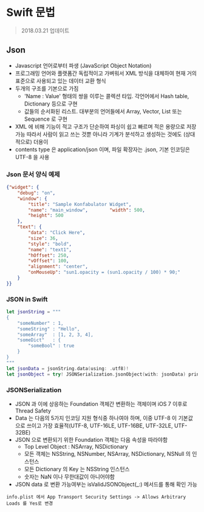 # Swift 문법
> 2018.03.21 업데이트   

## Json
* Javascript 언어로부터 파생 (JavaScript Object Notation)   
* 프로그래밍 언어와 플랫폼간 독립적이고 가벼워서 XML 방식을 대체하여 현재 거의 표준으로 사용되고 있는 데이터 교환 형식   
* 두개의 구조를 기본으로 가짐    
    - 'Name : Value' 형태의 쌍을 이루는 콜렉션 타입. 각언어에서 Hash table, Dictionary 등으로 구현   
    - 값들의 순서화된 리스트. 대부분의 언어들에서 Array, Vector, List 또는 Sequence 로 구현   
* XML 에 비해 기능이 적고 구조가 단순하여 파싱이 쉽고 빠르며 적은 용량으로 저장 가능 따라서 사람이 읽고 쓰는 것뿐 아니라 기계가 분석하고 생성하는 것에도 (상대적으로) 더용이   
* contents type 은 application/json 이며, 파일 확장자는 .json, 기본 인코딩은 UTF-8 을 사용   

### Json 문서 양식 예제
```json
{"widget": {
    "debug": "on",
    "window": {        
        "title": "Sample Konfabulator Widget",
        "name": "main_window",        "width": 500,
        "height": 500
    },    
    "text": {
        "data": "Click Here",
        "size": 36,
        "style": "bold", 
        "name": "text1", 
        "hOffset": 250, 
        "vOffset": 100, 
        "alignment": "center", 
        "onMouseUp": "sun1.opacity = (sun1.opacity / 100) * 90;"
    }
}} 
```

### JSON in Swift
```swift
let jsonString = """
{
    "someNumber" : 1,
    "someString" : "Hello",
    "someArray"  : [1, 2, 3, 4],
    "someDict"   : {
        "someBool" : true
    }
}
"""
let jsonData = jsonString.data(using: .utf8)!
let jsonObject = try! JSONSerialization.jsonObject(with: jsonData) print(jsonObject)
```

### JSONSerialization
* JSON 과 이에 상응하는 Foundation 객체간 변환하는 객체이며 iOS 7 이후로 Thread Safety
* Data 는 다음의 5가지 인코딩 지원 형식중 하나여야 하며, 이중 UTF-8 이 기본값으로 쓰이고 가장 효율적(UTF-8, UTF-16LE, UTF-16BE, UTF-32LE, UTF-32BE)
* JSON 으로 변환되기 위한 Foundation 객체는 다음 속성을 따라야함
    - Top Level Object : NSArray, NSDictionary
    - 모든 객체는 NSString, NSNumber, NSArray, NSDictionary, NSNull 의 인스턴스
    - 모든 Dictionary 의 Key 는 NSString 인스턴스
    - 숫자는 NaN 이나 무한대값이 아니어야함
* JSON data 로 변환 가능여부는 isValidJSONObject(_:) 메서드를 통해 확인 가능


`info.plist 에서 App Transport Security Settings -> Allows Arbitrary Loads 를 Yes로 변경`


